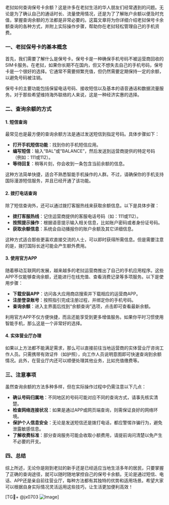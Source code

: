 老挝如何查询保号卡余额？这是许多在老挝生活的华人朋友们经常遇到的问题。无论是为了确认自己的通话时长、流量使用情况，还是为了了解账户余额以便及时充值，掌握查询余额的方法都是非常必要的。这篇文章将为你详细介绍老挝保号卡余额查询的各种方式，并附上实际操作步骤，帮助你在老挝轻松管理自己的手机资费。

### 一、老挝保号卡的基本概念

首先，我们需要了解什么是保号卡。保号卡是一种确保手机号码不被运营商回收的SIM卡服务。在老挝，如果你长期不在国内，但又不想失去自己的手机号码，保号卡是一个很好的选择。它通常不需要频繁充值，但仍然需要定期保持一定的余额，以避免号码被注销。

保号卡的主要功能包括保留电话号码、接收短信以及基本的语音通话和数据流量服务。对于那些希望维持海外联络的人来说，这是一种经济实惠的选择。

### 二、查询余额的方式

#### 1. 短信查询

最常见也是最方便的查询余额方法是通过发送短信到指定号码。具体步骤如下：

- **打开手机短信功能**：找到你的手机短信应用。
- **编写短信**：输入“BAL”或“BALANCE”，然后发送到运营商提供的特定号码（例如：111或112）。
- **等待回复**：稍等片刻，你会收到一条包含当前余额的信息。

这种方法简单快捷，适合不熟悉智能手机操作的人群。不过，请确保你的手机支持国际漫游短信服务，并且已经开通了该功能。

#### 2. 拨打电话查询

除了短信查询外，还可以通过拨打客服热线来获取余额信息。以下是具体步骤：

- **拨打客服热线**：记住运营商提供的客服电话号码（如：111或112）。
- **按照提示操作**：根据语音提示输入相关信息，比如账户密码或者身份证号码。
- **获取余额信息**：系统会自动播报你的账户余额及其它详细信息。

这种方式适合那些更喜欢直接交流的人士，可以即时获得所需信息。但是需要注意的是，拨打国际长途可能会产生额外费用。

#### 3. 使用官方APP

随着移动互联网的发展，越来越多的老挝运营商推出了自己的手机应用程序。这些APP不仅能够查询余额，还能进行在线充值、查看消费记录等多项服务。以下是使用步骤：

- **下载安装APP**：访问各大应用商店搜索并下载相应的运营商APP。
- **注册登录账号**：按照指引完成注册过程，并绑定你的手机号码。
- **查询余额**：进入主界面后找到“余额查询”选项，点击即可查看最新余额。

利用官方APP不仅方便快捷，而且还能享受到更多增值服务。如果你平时习惯使用智能手机，那么这是一个非常好的选择。

#### 4. 实体营业厅办理

如果以上方法都不能满足需求，那么可以直接前往当地运营商的实体营业厅咨询工作人员。只需携带有效证件（如护照），向工作人员说明意图即可快速查询到余额情况。此外，在营业厅内还可以顺便处理其他业务，比如充值缴费等。

### 三、注意事项

虽然查询余额的方法多种多样，但在实际操作过程中仍需注意以下几点：

- **确认号码归属地**：不同地区的号码可能对应不同的查询方式，请事先核实清楚。
- **检查网络连接状况**：如果是通过APP或网页端查询，则需保证良好的网络环境。
- **保护个人信息安全**：无论是发送短信还是拨打电话，都应警惕诈骗行为，避免泄露敏感信息。
- **了解收费标准**：部分查询服务可能会收取小额费用，请提前询问清楚以免产生不必要的开支。

### 四、总结

综上所述，无论你是刚到老挝的新手还是已经适应当地生活多年的居民，只要掌握了正确的查询途径，就可以随时随地掌控自己的保号卡余额。无论是通过短信、电话、APP还是亲自前往营业厅，每种方法都有其独特的优势和适用场景。希望大家可以根据自身实际情况灵活运用这些技巧，让生活更加便利高效！

[TG💪+ @jx0703 ![Image](https://github.com/user-attachments/assets/dbca1d08-cadb-493c-b0ec-ad6f7a83f270)]